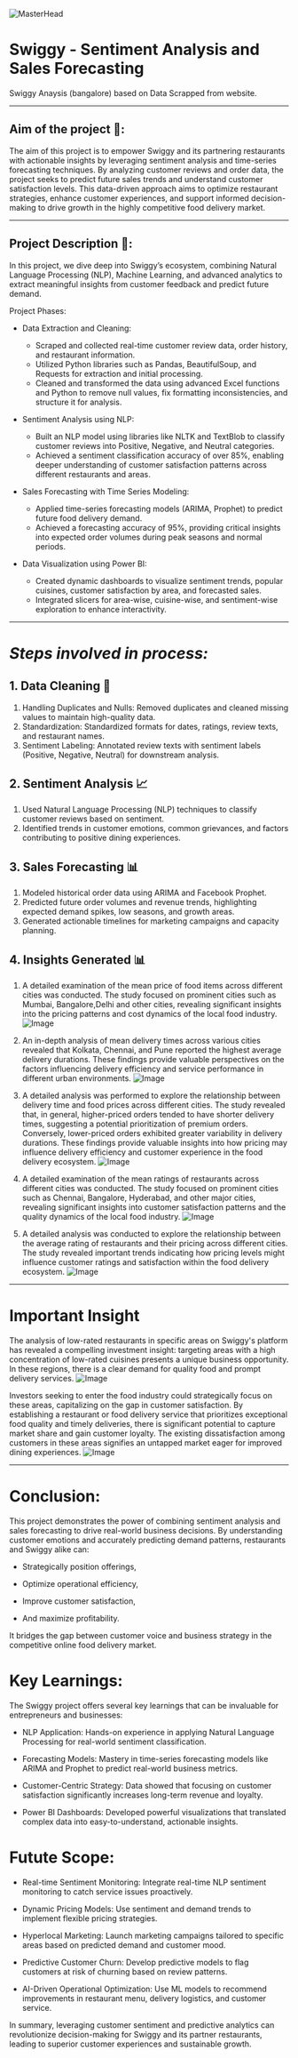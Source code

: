 ![MasterHead](https://cdn.dribbble.com/users/1197989/screenshots/5585685/media/139eef797b4034c31cd8189a717c2022.gif)

# Swiggy - Sentiment Analysis and Sales Forecasting
Swiggy Anaysis (bangalore) based on Data Scrapped from website.

---

## Aim of the project 🎯:

The aim of this project is to empower Swiggy and its partnering restaurants with actionable insights by leveraging sentiment analysis and time-series forecasting techniques. By analyzing customer reviews and order data, the project seeks to predict future sales trends and understand customer satisfaction levels. This data-driven approach aims to optimize restaurant strategies, enhance customer experiences, and support informed decision-making to drive growth in the highly competitive food delivery market.

---

## Project Description 📃:

In this project, we dive deep into Swiggy’s ecosystem, combining Natural Language Processing (NLP), Machine Learning, and advanced analytics to extract meaningful insights from customer feedback and predict future demand.

Project Phases:

- Data Extraction and Cleaning:
  - Scraped and collected real-time customer review data, order history, and restaurant information.
  - Utilized Python libraries such as Pandas, BeautifulSoup, and Requests for extraction and initial processing.
  - Cleaned and transformed the data using advanced Excel functions and Python to remove null values, fix formatting inconsistencies, and structure it for analysis.

- Sentiment Analysis using NLP:
  - Built an NLP model using libraries like NLTK and TextBlob to classify customer reviews into Positive, Negative, and Neutral categories.
  - Achieved a sentiment classification accuracy of over 85%, enabling deeper understanding of customer satisfaction patterns across different restaurants and areas.

- Sales Forecasting with Time Series Modeling:
  - Applied time-series forecasting models (ARIMA, Prophet) to predict future food delivery demand.
  - Achieved a forecasting accuracy of 95%, providing critical insights into expected order volumes during peak seasons and normal periods.

- Data Visualization using Power BI:
  - Created dynamic dashboards to visualize sentiment trends, popular cuisines, customer satisfaction by area, and forecasted sales.
  - Integrated slicers for area-wise, cuisine-wise, and sentiment-wise exploration to enhance interactivity.

---

# _Steps involved in process:_

## 1. Data Cleaning 🧹

1. Handling Duplicates and Nulls: Removed duplicates and cleaned missing values to maintain high-quality data.
2. Standardization: Standardized formats for dates, ratings, review texts, and restaurant names.
3. Sentiment Labeling: Annotated review texts with sentiment labels (Positive, Negative, Neutral) for downstream analysis.

## 2. Sentiment Analysis 📈

1. Used Natural Language Processing (NLP) techniques to classify customer reviews based on sentiment.
2. Identified trends in customer emotions, common grievances, and factors contributing to positive dining experiences.

## 3. Sales Forecasting 📊

1. Modeled historical order data using ARIMA and Facebook Prophet.
2. Predicted future order volumes and revenue trends, highlighting expected demand spikes, low seasons, and growth areas.
3. Generated actionable timelines for marketing campaigns and capacity planning.

## 4. Insights Generated 📊

1. A detailed examination of the mean price of food items across different cities was conducted. The study focused on prominent cities such as Mumbai, Bangalore,Delhi and other cities, revealing significant insights into the pricing patterns and cost dynamics of the local food industry.
![Image](https://github.com/user-attachments/assets/3e2c30bd-7282-4098-bb78-dd60c0fb24bb)

2. An in-depth analysis of mean delivery times across various cities revealed that Kolkata, Chennai, and Pune reported the highest average delivery durations. These findings provide valuable perspectives on the factors influencing delivery efficiency and service performance in different urban environments.
![Image](https://github.com/user-attachments/assets/7fa292e8-a0ec-4dfb-aa87-20a2ab7e82ae)

3. A detailed analysis was performed to explore the relationship between delivery time and food prices across different cities. The study revealed that, in general, higher-priced orders tended to have shorter delivery times, suggesting a potential prioritization of premium orders. Conversely, lower-priced orders exhibited greater variability in delivery durations. These findings provide valuable insights into how pricing may influence delivery efficiency and customer experience in the food delivery ecosystem.
![Image](https://github.com/user-attachments/assets/1e15e31c-ddc6-42da-a690-ded9a21d2450)

4. A detailed examination of the mean ratings of restaurants across different cities was conducted. The study focused on prominent cities such as Chennai, Bangalore, Hyderabad, and other major cities, revealing significant insights into customer satisfaction patterns and the quality dynamics of the local food industry.
![Image](https://github.com/user-attachments/assets/1bf37fd5-d29b-4dd8-9439-a90baea26d67)

5. A detailed analysis was conducted to explore the relationship between the average rating of restaurants and their pricing across different cities. The study revealed important trends indicating how pricing levels might influence customer ratings and satisfaction within the food delivery ecosystem.
![Image](https://github.com/user-attachments/assets/d7f53123-c5ff-44da-a6a1-afc4b3f48b03)

---

# Important Insight
The analysis of low-rated restaurants in specific areas on Swiggy's platform has revealed a compelling investment insight: targeting areas with a high concentration of low-rated cuisines presents a unique business opportunity. In these regions, there is a clear demand for quality food and prompt delivery services.
![Image](https://github.com/user-attachments/assets/be85e154-1d8b-458f-8e3c-a608e7419d8d)


Investors seeking to enter the food industry could strategically focus on these areas, capitalizing on the gap in customer satisfaction. By establishing a restaurant or food delivery service that prioritizes exceptional food quality and timely deliveries, there is significant potential to capture market share and gain customer loyalty. The existing dissatisfaction among customers in these areas signifies an untapped market eager for improved dining experiences.
![Image](https://github.com/user-attachments/assets/21a29b96-3c9f-43ce-a1a3-b620e7c5230a)

---

# Conclusion:
This project demonstrates the power of combining sentiment analysis and sales forecasting to drive real-world business decisions.
By understanding customer emotions and accurately predicting demand patterns, restaurants and Swiggy alike can:

  - Strategically position offerings,

  - Optimize operational efficiency,

  - Improve customer satisfaction,

  - And maximize profitability.

It bridges the gap between customer voice and business strategy in the competitive online food delivery market.

# Key Learnings:
The Swiggy project offers several key learnings that can be invaluable for entrepreneurs and businesses:
  - NLP Application: Hands-on experience in applying Natural Language Processing for real-world sentiment classification.

  - Forecasting Models: Mastery in time-series forecasting models like ARIMA and Prophet to predict real-world business metrics.

  - Customer-Centric Strategy: Data showed that focusing on customer satisfaction significantly increases long-term revenue and loyalty.

  - Power BI Dashboards: Developed powerful visualizations that translated complex data into easy-to-understand, actionable insights.

# Futute Scope:
  - Real-time Sentiment Monitoring: Integrate real-time NLP sentiment monitoring to catch service issues proactively.

  - Dynamic Pricing Models: Use sentiment and demand trends to implement flexible pricing strategies.

  - Hyperlocal Marketing: Launch marketing campaigns tailored to specific areas based on predicted demand and customer mood.

  - Predictive Customer Churn: Develop predictive models to flag customers at risk of churning based on review patterns.

  - AI-Driven Operational Optimization: Use ML models to recommend improvements in restaurant menu, delivery logistics, and customer service.

In summary, leveraging customer sentiment and predictive analytics can revolutionize decision-making for Swiggy and its partner restaurants, leading to superior customer experiences and sustainable growth.


